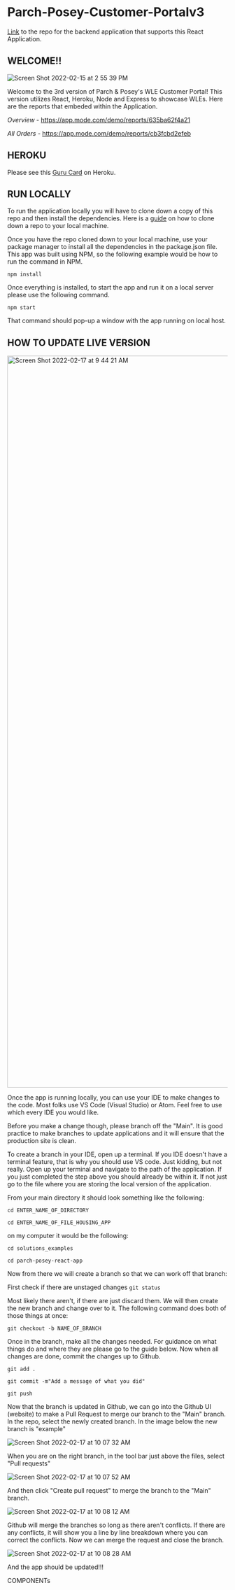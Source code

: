 # Parch-Posey-Customer-Portalv3

[Link](https://github.com/mode/parch-posey-backend) to the repo for the backend application that supports this React Application. 

## WELCOME!!


![Screen Shot 2022-02-15 at 2 55 39 PM](https://user-images.githubusercontent.com/41496659/154163964-3745e823-684d-4591-8834-1c6d67a34894.png)


Welcome to the 3rd version of Parch & Posey's WLE Customer Portal! This version utilizes React, Heroku, Node and Express to showcase WLEs. Here are the reports that embeded within the Application. 

_Overview_ - https://app.mode.com/demo/reports/635ba62f4a21 

_All Orders_ - https://app.mode.com/demo/reports/cb3fcbd2efeb



## HEROKU 

Please see this [Guru Card](https://app.getguru.com/card/T4pepjnc/Heroku-) on Heroku. 


## RUN LOCALLY

To run the application locally you will have to clone down a copy of this repo and then install the dependencies. Here is a [guide](https://docs.github.com/en/repositories/creating-and-managing-repositories/cloning-a-repository) on how to clone down a repo to your local machine.

Once you have the repo cloned down to your local machine, use your package manager to install all the dependencies in the package.json file. This app was built using NPM, so the following example would be how to run the command in NPM. 

`npm install`

Once everything is installed, to start the app and run it on a local server please use the following command. 

`npm start`

That command should pop-up a window with the app running on local host. 

## HOW TO UPDATE LIVE VERSION

<img width="1674" alt="Screen Shot 2022-02-17 at 9 44 21 AM" src="https://user-images.githubusercontent.com/41496659/154540174-5357597f-fa45-41ee-acbe-529d6fd0765c.png">

Once the app is running locally, you can use your IDE to make changes to the code. Most folks use VS Code (Visual Studio) or Atom. Feel free to use which every IDE you would like.

Before you make a change though, please branch off the "Main". It is good practice to make branches to update applications and it will ensure that the production site is clean. 

To create a branch in your IDE, open up a terminal. If you IDE doesn't have a terminal feature, that is why you should use VS code. Just kidding, but not really. Open up your terminal and navigate to the path of the application. If you just completed the step above you should already be within it. If not just go to the file where you are storing the local version of the application. 

From your main directory it should look something like the following: 

`cd ENTER_NAME_OF_DIRECTORY`

`cd ENTER_NAME_OF_FILE_HOUSING_APP`

on my computer it would be the following:

`cd solutions_examples`

`cd parch-posey-react-app`

Now from there we will create a branch so that we can work off that branch: 

First check if there are unstaged changes
`git status`

Most likely there aren't, if there are just discard them. We will then create the new branch and change over to it. The following command does both of those things at once:

`git checkout -b NAME_OF_BRANCH`

Once in the branch, make all the changes needed. For guidance on what things do and where they are please go to the guide below. Now when all changes are done, commit the changes up to Github. 

`git add .`

`git commit -m"Add a message of what you did"`

`git push`

Now that the branch is updated in Github, we can go into the Github UI (website) to make a Pull Request to merge our branch to the "Main" branch. In the repo, select the newly created branch. In the image below the new branch is "example"


![Screen Shot 2022-02-17 at 10 07 32 AM](https://user-images.githubusercontent.com/41496659/154544042-564cb1b4-2fec-4dca-8c96-b019ba0c1176.png)


When you are on the right branch, in the tool bar just above the files, select "Pull requests"


![Screen Shot 2022-02-17 at 10 07 52 AM](https://user-images.githubusercontent.com/41496659/154544189-61e6426f-2d43-448e-b310-a2261877a9c0.png)


And then click "Create pull request" to merge the branch to the "Main" branch. 


![Screen Shot 2022-02-17 at 10 08 12 AM](https://user-images.githubusercontent.com/41496659/154544309-202344be-2f4f-449e-b64d-46eed55756ed.png)

Github will merge the branches so long as there aren't conflicts. If there are any conflicts, it will show you a line by line breakdown where you can correct the conflicts. Now we can merge the request and close the branch. 

![Screen Shot 2022-02-17 at 10 08 28 AM](https://user-images.githubusercontent.com/41496659/154544553-708553b4-63dd-4531-9fd5-f624baccf010.png)


And the app should be updated!!! 


COMPONENTs 
